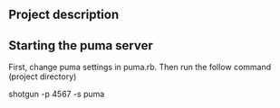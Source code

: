 ## Project description

## Starting the puma server
First, change puma settings in puma.rb.
Then run the follow command (project directory)

shotgun -p 4567 -s puma
